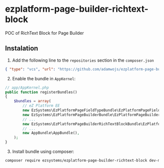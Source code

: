 # ezplatform-page-builder-richtext-block

POC of RichText Block for Page Builder 

## Instalation 

1. Add the following line to the `repositories` section in the `composer.json`

```json
{ "type": "vcs", "url": "https://github.com/adamwojs/ezplatform-page-builder-richtext-block.git"}
```

2. Enable the bundle in `AppKernel`: 

```php
// app/AppKernel.php
public function registerBundles()
{
    $bundles = array(
        // eZ Platform EE
        new EzSystems\EzPlatformPageFieldTypeBundle\EzPlatformPageFieldTypeBundle(),
        new EzSystems\EzPlatformPageBuilderBundle\EzPlatformPageBuilderBundle(),
        // ...      
        new EzSystems\EzPlatformPageBuilderRichTextBlockBundle\EzPlatformPageBuilderRichTextBlockBundle(),
        // ...
        new AppBundle\AppBundle(),
    );
}
```

3. Install bundle using composer:

```bash
composer require ezsystems/ezplatform-page-builder-richtext-block dev-master
```




